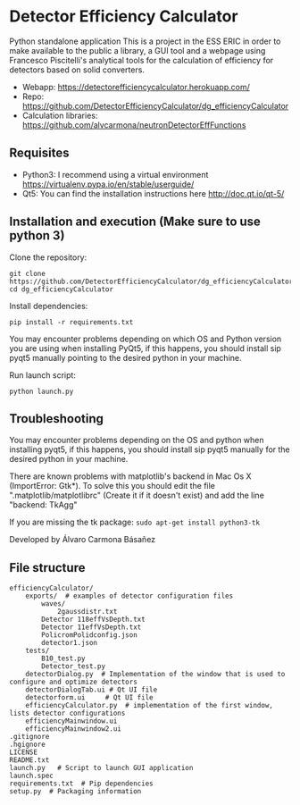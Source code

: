 Detector Efficiency Calculator
============

Python standalone application 
This is a project in the ESS ERIC in order to make available to the public a library, a GUI tool and a webpage using Francesco Piscitelli's analytical tools for the calculation of efficiency for detectors based on solid converters.

- Webapp:          https://detectorefficiencycalculator.herokuapp.com/
- Repo:            https://github.com/DetectorEfficiencyCalculator/dg_efficiencyCalculator
- Calculation libraries: https://github.com/alvcarmona/neutronDetectorEffFunctions

Requisites
------------
- Python3: I recommend using a virtual environment  https://virtualenv.pypa.io/en/stable/userguide/
- Qt5: You can find the installation instructions here http://doc.qt.io/qt-5/ 

Installation and execution (Make sure to use python 3)
------------

Clone the repository:
```
git clone https://github.com/DetectorEfficiencyCalculator/dg_efficiencyCalculator
cd dg_efficiencyCalculator
```
Install dependencies:

```
pip install -r requirements.txt
```
You may encounter problems depending on which OS and Python version you are using when installing PyQt5, if this happens, you should install sip pyqt5 manually pointing to the desired python in your machine.

Run launch script:
```
python launch.py
```
Troubleshooting
------------

You may encounter problems depending on the OS and python when installing pyqt5, if this happens, you should install
sip pyqt5 manually for the desired python in your machine.

There are known problems with matplotlib's backend in Mac Os X (ImportError: Gtk*).
To solve this you should edit the file ".matplotlib/matplotlibrc" (Create it if it doesn't exist) and add the line "backend: TkAgg"

If you are missing the tk package:  ```sudo apt-get install python3-tk```

Developed by Álvaro Carmona Básañez

File structure
------------

```
efficiencyCalculator/       
    exports/  # examples of detector configuration files  
        waves/  
            2gaussdistr.txt  
        Detector 118effVsDepth.txt   
        Detector 11effVsDepth.txt  
        PolicromPolidconfig.json  
        detector1.json
    tests/  
        B10_test.py   
        Detector_test.py  
    detectorDialog.py  # Implementation of the window that is used to configure and optimize detectors  
    detectorDialogTab.ui # Qt UI file  
    detectorform.ui     # Qt UI file  
    efficiencyCalculator.py  # implementation of the first window, lists detector configurations  
    efficiencyMainwindow.ui  
    efficiencyMainwindow2.ui     
.gitignore    
.hgignore  
LICENSE  
README.txt  
launch.py   # Script to launch GUI application  
launch.spec  
requirements.txt  # Pip dependencies  
setup.py  # Packaging information  
```